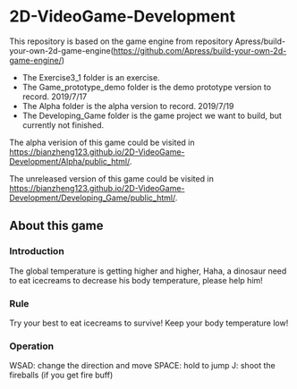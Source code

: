 # 2D-VideoGame-Development
This repository is based on the game engine from repository Apress/build-your-own-2d-game-engine(https://github.com/Apress/build-your-own-2d-game-engine/)

* The Exercise3_1 folder is an exercise.
* The Game_prototype_demo folder is the demo prototype version to record. 2019/7/17
* The Alpha folder is the alpha version to record. 2019/7/19
* The Developing_Game folder is the game project we want to build, but currently not finished.

The alpha verision of this game could be visited in https://bianzheng123.github.io/2D-VideoGame-Development/Alpha/public_html/.

The unreleased version of this game could be visited in https://bianzheng123.github.io/2D-VideoGame-Development/Developing_Game/public_html/.

## About this game

### Introduction
The global temperature is getting higher and higher, Haha, a dinosaur need to eat icecreams to decrease his body temperature, please help him!

### Rule
Try your best to eat icecreams to survive! Keep your body temperature low! 

### Operation
WSAD: change the direction and move
SPACE: hold to jump
J: shoot the fireballs (if you get fire buff)  